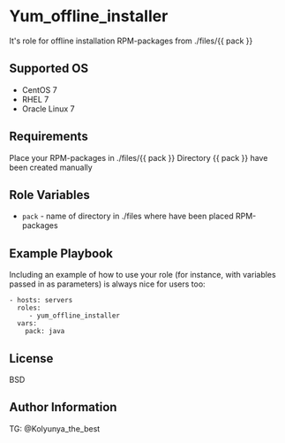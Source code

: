 Yum_offline_installer
=========

It's role for offline installation RPM-packages from ./files/{{ pack }}

Supported OS
------------

- CentOS 7
- RHEL 7
- Oracle Linux 7

Requirements
------------

Place your RPM-packages in ./files/{{ pack }}
Directory {{ pack }} have been created manually

Role Variables
--------------

* `pack` - name of directory in ./files where have been placed RPM-packages


Example Playbook
----------------

Including an example of how to use your role (for instance, with variables passed in as parameters) is always nice for users too:

    - hosts: servers
      roles:
         - yum_offline_installer
      vars:
        pack: java

License
-------

BSD

Author Information
------------------

TG: @Kolyunya_the_best
